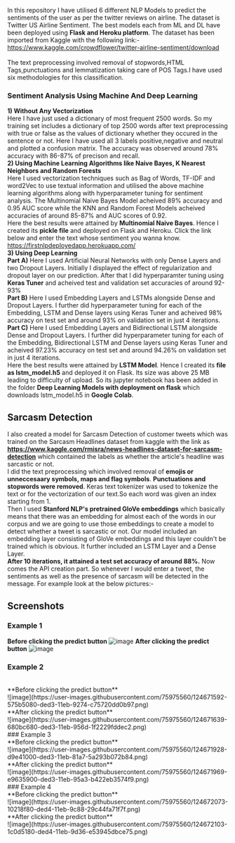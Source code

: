 In this repository I have utilised 6 different NLP Models to predict the sentiments of the user as per the twitter reviews on airline. The dataset is 
Twitter US Airline Sentiment. The best models each from ML and DL have been deployed using **Flask and Heroku platform**. The dataset has been imported from Kaggle with the following link:- 
https://www.kaggle.com/crowdflower/twitter-airline-sentiment/download
<br>
<br>
The text preprocessing involved removal of stopwords,HTML Tags,punctuations and lemmatization taking care of POS Tags.I have used six methodologies for this classification.
### Sentiment Analysis Using Machine And Deep Learning
**1) Without Any Vectorization**
<br>
Here I have just used a dictionary of most frequent 2500 words. So my training set includes a dictionary of top 2500 words after text preprocessing with true 
or false as the values of dictionary whether they occured in the sentence or not. Here I have used all 3 labels positive,negative and neutral and plotted a 
confusion matrix. The accuracy was observed around 78% accuracy with 86-87% of precison and recall.
<br>
**2) Using Machine Learning Algorithms like Naive Bayes, K Nearest Neighbors and Random Forests**
<br>
Here I used vectorization techniques such as Bag of Words, TF-IDF and word2Vec to use textual information and utilised the above machine learning algorithms
along with hyperparameter tuning for sentiment analysis. The Multinomial Naive Bayes Model acheived 89% accuracy and 0.95 AUC score while the KNN and Random Forest 
Models acheived accuracies of around 85-87% and AUC scores of 0.92.
<br>
Here the best results were attained by **Multinomial Naive Bayes**. Hence I created its **pickle file** and deployed on Flask and Heroku. Click the link below and enter the text whose sentiment you wanna know.
<br>
https://firstnlpdeployedapp.herokuapp.com/
<br>
**3) Using Deep Learning**
<br>
**Part A)** Here I used Artificial Neural Networks with only Dense Layers and two Dropout Layers. Initially I displayed the effect of regularization and dropout layer
on our prediction. After that I did hyperparamter tuning using **Keras Tuner** and acheived test and validation set accuracies of around 92-93% 
<br>
**Part B)** Here I used Embedding Layers and LSTMs alongside Dense and Dropout Layers. I further did hyperparameter tuning for each of the Embedding, LSTM and Dense
layers using Keras Tuner and acheived 98% accuracy on test set and around 93% on validation set in just 4 iterations.
<br>
**Part C)** Here I used Embedding Layers and Bidirectional LSTM alongside Dense and Dropout Layers. I further did hyperparameter tuning for each of the Embedding, Bidirectional LSTM and Dense layers using Keras Tuner and acheived 97.23% accuracy on test set and around 94.26% on validation set in just 4 iterations.
<br>
Here the best results were attained by **LSTM Model**. Hence I created its **file as lstm_model.h5** and deployed it on Flask. Its size was above 25 MB leading to difficulty of upload. So its jupyter notebook has been added in the folder **Deep Learning Models with deployment on flask** which downloads lstm_model.h5 in **Google Colab**.
<br>
## Sarcasm Detection
I also created a model for Sarcasm Detection of customer tweets which was trained on the Sarcasm Headlines dataset from kaggle with the link as
**https://www.kaggle.com/rmisra/news-headlines-dataset-for-sarcasm-detection** which contained the labels as whether the article's headline was sarcastic or not.
<br>
 I did the text preprocessing which involved removal of **emojis or unneccesaary symbols, maps and flag symbols**. **Punctuations and stopwords were removed**. Keras text tokenizer was
 used to tokenize the text or for the vectorization of our text.So each word was given an index starting from 1.
 <br>
 Then I used **Stanford NLP's pretrained GloVe embeddings** which basically means that there was an embedding for almost each of the words in our corpus and we are going to use those 
 embeddings to create a model to detect whether a tweet is sarcastic or not. Our model included an embedding layer consisting of GloVe embeddings and this layer couldn't be trained which 
 is obvious. It further included an LSTM Layer and a Dense Layer.
 <br>
 **After 10 iterations, it attained a test set accuracy of around 88%.**
 Now comes the API creation part. So whenever I would enter a tweet, the sentiments as well as the presence of sarcasm will be detected in the message. For example look at the below pictures:-
 <br>
 ## Screenshots
 ### Example 1
 **Before clicking the predict button**
 ![image](https://user-images.githubusercontent.com/75975560/124671285-e1ef8000-ded2-11eb-8338-665d69814e2e.png)
 **After clicking the predict button**
![image](https://user-images.githubusercontent.com/75975560/124671464-23802b00-ded3-11eb-8803-8036849c10a2.png)
<br>
### Example 2
<br>
 **Before clicking the predict button**
<br>
![image](https://user-images.githubusercontent.com/75975560/124671592-575b5080-ded3-11eb-9274-c75720dd0b97.png)
<br>
 **After clicking the predict button**
 <br>
![image](https://user-images.githubusercontent.com/75975560/124671639-680bc680-ded3-11eb-956d-1f2229fddec2.png)
<br>
### Example 3
<br>
 **Before clicking the predict button**
 <br>
![image](https://user-images.githubusercontent.com/75975560/124671928-d9e41000-ded3-11eb-81a7-5a293b072b84.png)
<br>
 **After clicking the predict button**
 <br>
![image](https://user-images.githubusercontent.com/75975560/124671969-e9635900-ded3-11eb-95a3-b422eb3574f9.png)
<br>
### Example 4
<br>
 **Before clicking the predict button**
 <br>
![image](https://user-images.githubusercontent.com/75975560/124672073-10218f80-ded4-11eb-9c88-29c44fa71f7f.png)
<br>
 **After clicking the predict button**
 <br>
![image](https://user-images.githubusercontent.com/75975560/124672103-1c0d5180-ded4-11eb-9d36-e53945dbce75.png)
<br>
